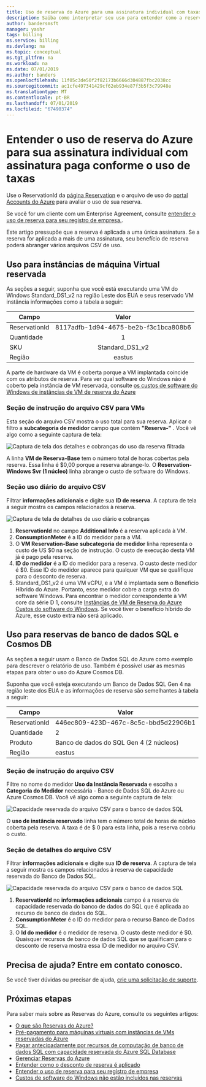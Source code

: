 ```yaml
---
title: Uso de reserva do Azure para uma assinatura individual com taxas pagas conforme o uso
description: Saiba como interpretar seu uso para entender como a reserva do Azure para sua assinatura individual com taxas pagas conforme o uso é aplicada.
author: bandersmsft
manager: yashr
tags: billing
ms.service: billing
ms.devlang: na
ms.topic: conceptual
ms.tgt_pltfrm: na
ms.workload: na
ms.date: 07/01/2019
ms.author: banders
ms.openlocfilehash: 11f05c3de50f2f82173b6666d304887fbc2038cc
ms.sourcegitcommit: ac1cfe497341429cf62eb934e87f3b5f3c79948e
ms.translationtype: MT
ms.contentlocale: pt-BR
ms.lasthandoff: 07/01/2019
ms.locfileid: "67490374"
---
```

# <a name="understand-azure-reservation-usage-for-your-individual-subscription-with-pay-as-you-go-rates-subscription"></a>Entender o uso de reserva do Azure para sua assinatura individual com assinatura paga conforme o uso de taxas

Use o ReservationId da [página Reservation](https://portal.azure.com/?microsoft_azure_marketplace_ItemHideKey=Reservations&Microsoft_Azure_Reservations=true#blade/Microsoft_Azure_Reservations/ReservationsBrowseBlade) e o arquivo de uso do [portal Accounts do Azure](https://account.azure.com) para avaliar o uso de sua reserva.

Se você for um cliente com um Enterprise Agreement, consulte [entender o uso de reserva para seu registro de empresa.](billing-understand-reserved-instance-usage-ea.md).

Este artigo pressupõe que a reserva é aplicada a uma única assinatura. Se a reserva for aplicada a mais de uma assinatura, seu benefício de reserva poderá abranger vários arquivos CSV de uso.

## <a name="usage-for-reserved-virtual-machine-instances"></a>Uso para instâncias de máquina Virtual reservada

As seções a seguir, suponha que você está executando uma VM do Windows Standard_DS1_v2 na região Leste dos EUA e seus reservado VM instância informações como a tabela a seguir:

| Campo | Valor |
|---| :---: |
|ReservationId |8117adfb-1d94-4675-be2b-f3c1bca808b6|
|Quantidade |1|
|SKU | Standard_DS1_v2|
|Região | eastus |

A parte de hardware da VM é coberta porque a VM implantada coincide com os atributos de reserva. Para ver qual software do Windows não é coberto pela instância de VM reservada, consulte [os custos de software do Windows de instâncias de VM de reserva do Azure](billing-reserved-instance-windows-software-costs.md)

### <a name="statement-section-of-csv-file-for-vms"></a>Seção de instrução do arquivo CSV para VMs

Esta seção do arquivo CSV mostra o uso total para sua reserva. Aplicar o filtro a **subcategoria de medidor** campo que contém **"Reserva-"** . Você vê algo como a seguinte captura de tela:

![Captura de tela dos detalhes e cobranças do uso da reserva filtrada](./media/billing-understand-reserved-instance-usage/billing-payg-reserved-instance-csv-statements.png)

A linha **VM de Reserva-Base** tem o número total de horas cobertas pela reserva. Essa linha é $0,00 porque a reserva abrange-lo. O **Reservation-Windows Svr (1 núcleo)** linha abrange o custo de software do Windows.

### <a name="daily-usage-section-of-csv-file"></a>Seção uso diário do arquivo CSV

Filtrar **informações adicionais** e digite sua **ID de reserva**. A captura de tela a seguir mostra os campos relacionados à reserva.

![Captura de tela de detalhes de uso diário e cobranças](./media/billing-understand-reserved-instance-usage/billing-payg-reserved-instance-csv-details.png)

1. **ReservationId** no campo **Additional Info** é a reserva aplicada à VM.
2. **ConsumptionMeter** é a ID do medidor para a VM.
3. O **VM Reservation-Base** **subcategoria de medidor** linha representa o custo de US $0 na seção de instrução. O custo de execução desta VM já é pago pela reserva.
4. **ID do medidor** é a ID do medidor para a reserva. O custo deste medidor é $0. Esse ID do medidor aparece para qualquer VM que se qualifique para o desconto de reserva.
5. Standard_DS1_v2 é uma VM vCPU, e a VM é implantada sem o Benefício Híbrido do Azure. Portanto, esse medidor cobre a carga extra do software Windows. Para encontrar o medidor correspondente à VM core da série D 1, consulte [Instâncias de VM de Reserva do Azure Custos do software do Windows](billing-reserved-instance-windows-software-costs.md). Se você tiver o benefício híbrido do Azure, esse custo extra não será aplicado.

## <a name="usage-for-sql-database--cosmos-db-reservations"></a>Uso para reservas de banco de dados SQL e Cosmos DB

As seções a seguir usam o Banco de Dados SQL do Azure como exemplo para descrever o relatório de uso. Também é possível usar as mesmas etapas para obter o uso do Azure Cosmos DB.

Suponha que você esteja executando um Banco de Dados SQL Gen 4 na região leste dos EUA e as informações de reserva são semelhantes à tabela a seguir:

| Campo | Valor |
|---| --- |
|ReservationId |446ec809-423D-467c-8c5c-bbd5d22906b1|
|Quantidade |2|
|Produto| Banco de dados do SQL Gen 4 (2 núcleos)|
|Região | eastus |

### <a name="statement-section-of-csv-file"></a>Seção de instrução do arquivo CSV

Filtre no nome do medidor **Uso da Instância Reservada** e escolha a **Categoria do Medidor** necessária - Banco de Dados SQL do Azure ou Azure Cosmos DB. Você vê algo como a seguinte captura de tela:

![Capacidade reservada do arquivo CSV para o banco de dados SQL](./media/billing-understand-reserved-instance-usage/billing-payg-sql-db-reserved-capacity-csv-statements.png)

O **uso de instância reservado** linha tem o número total de horas de núcleo coberta pela reserva. A taxa é de $ 0 para esta linha, pois a reserva cobriu o custo.

### <a name="detail-section-of-csv-file"></a>Seção de detalhes do arquivo CSV

Filtrar **informações adicionais** e digite sua **ID de reserva**. A captura de tela a seguir mostra os campos relacionados à reserva de capacidade reservada do Banco de Dados SQL.

![Capacidade reservada do arquivo CSV para o banco de dados SQL](./media/billing-understand-reserved-instance-usage/billing-payg-sql-db-reserved-capacity-csv-details.png)

1. **ReservationId** no **informações adicionais** campo é a reserva de capacidade reservada do banco de dados do SQL que é aplicada ao recurso de banco de dados do SQL.
2. **ConsumptionMeter** é o ID do medidor para o recurso Banco de Dados SQL.
3. O **Id do medidor** é o medidor de reserva. O custo deste medidor é $0. Quaisquer recursos de banco de dados SQL que se qualificam para o desconto de reserva mostra essa ID de medidor no arquivo CSV.

## <a name="need-help-contact-us"></a>Precisa de ajuda? Entre em contato conosco.

Se você tiver dúvidas ou precisar de ajuda, [crie uma solicitação de suporte](https://go.microsoft.com/fwlink/?linkid=2083458).

## <a name="next-steps"></a>Próximas etapas

Para saber mais sobre as Reservas do Azure, consulte os seguintes artigos:

- [O que são Reservas do Azure?](billing-save-compute-costs-reservations.md)
- [Pré-pagamento para máquinas virtuais com instâncias de VMs reservadas do Azure](../virtual-machines/windows/prepay-reserved-vm-instances.md)
- [Pagar antecipadamente por recursos de computação de banco de dados SQL com capacidade reservada do Azure SQL Database](../sql-database/sql-database-reserved-capacity.md)
- [Gerenciar Reservas do Azure](billing-manage-reserved-vm-instance.md)
- [Entender como o desconto de reserva é aplicado](billing-understand-vm-reservation-charges.md)
- [Entender o uso de reserva para seu registro de empresa](billing-understand-reserved-instance-usage-ea.md)
- [Custos de software do Windows não estão incluídos nas reservas](billing-reserved-instance-windows-software-costs.md)
